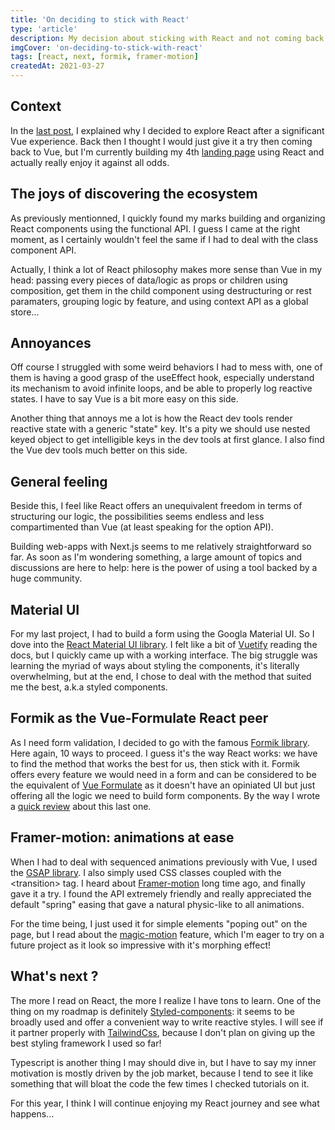 ```yaml
---
title: 'On deciding to stick with React'
type: 'article'
description: My decision about sticking with React and not coming back to vue for the time being...
imgCover: 'on-deciding-to-stick-with-react'
tags: [react, next, formik, framer-motion]
createdAt: 2021-03-27
---
```


## Context

In the [last post](/posts/switching-from-vue-to-react), I explained why I decided to explore React after a significant Vue experience. Back then I thought I would just give it a try then coming back to Vue, but I'm currently building my 4th [landing page](https://web-prod.bpce-bpri-prod-web2.nfrance.net/jeunes-ecoles/) using React and actually really enjoy it against all odds.

## The joys of discovering the ecosystem

As previously mentionned, I quickly found my marks building and organizing React components using the functional API. 
I guess I came at the right moment, as I certainly wouldn't feel the same if I had to deal with the class component API. 

Actually, I think a lot of React philosophy makes more sense than Vue in my head: passing every pieces of data/logic as props or children using composition, get them in the child component using destructuring or rest paramaters, grouping logic by feature, and using context API as a global store... 

## Annoyances

Off course I struggled with some weird behaviors I had to mess with, one of them is having a good grasp of the useEffect hook, especially understand its mechanism to avoid infinite loops, and be able to properly log reactive states. I have to say Vue is a bit more easy on this side.

Another thing that annoys me a lot is how the React dev tools render reactive state with a generic "state" key. It's a pity we should use nested keyed object to get intelligible keys in the dev tools at first glance. I also find the Vue dev tools much better on this side.

## General feeling

Beside this, I feel like React offers an unequivalent freedom in terms of structuring our logic, the possibilities seems endless and less compartimented than Vue (at least speaking for the option API).

Building web-apps with Next.js seems to me relatively straightforward so far. As soon as I'm wondering something, a large amount of topics and discussions are here to help: here is the power of using a tool backed by a huge community.

## Material UI

For my last project, I had to build a form using the Googla Material UI. So I dove into the [React Material UI library](https://material-ui.com/). I felt like a bit of [Vuetify](https://vuetifyjs.com/) reading the docs, but I quickly came up with a working interface. The big struggle was learning the myriad of ways about styling the components, it's literally overwhelming, but at the end, I chose to deal with the method that suited me the best, a.k.a styled components. 

## Formik as the Vue-Formulate React peer

As I need form validation, I decided to go with the famous [Formik library](https://formik.org/). Here again, 10 ways to proceed. I guess it's the way React works: we have to find the method that works the best for us, then stick with it. Formik offers every feature we would need in a form and can be considered to be the equivalent of [Vue Formulate](https://vueformulate.com/) as it doesn't have an opiniated UI but just offering all the logic we need to build form components. By the way I wrote a [quick review](/posts/vue-formulate-quick-review) about this last one.

## Framer-motion: animations at ease

When I had to deal with sequenced animations previously with Vue, I used the [GSAP library](https://github.com/greensock/GSAP). I also simply used CSS classes coupled with the &lt;transition&gt; tag. I heard about [Framer-motion](https://www.framer.com/motion/) long time ago, and finally gave it a try. I found the API extremely friendly and really appreciated the default "spring" easing that gave a natural physic-like to all animations. 

For the time being, I just used it for simple elements "poping out" on the page, but I read about the [magic-motion](https://www.framer.com/examples/magic-motion/) feature, which I'm eager to try on a future project as it look so impressive with it's morphing effect!

## What's next ?

The more I read on React, the more I realize I have tons to learn. One of the thing on my roadmap is definitely [Styled-components](https://styled-components.com/): it seems to be broadly used and offer a convenient way to write reactive styles. I will see if it partner properly with [TailwindCss](https://tailwindcss.com/), because I don't plan on giving up the best styling framework I used so far!

Typescript is another thing I may should dive in, but I have to say my inner motivation is mostly driven by the job market, because I tend to see it like something that will bloat the code the few times I checked tutorials on it.

For this year, I think I will continue enjoying my React journey and see what happens...
